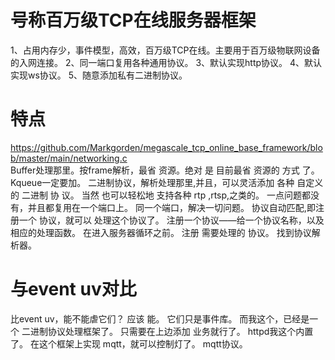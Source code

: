 # 号称百万级TCP在线服务器框架

1、占用内存少，事件模型，高效，百万级TCP在线。主要用于百万级物联网设备的入网连接。
2、同一端口复用各种通用协议。
3、默认实现http协议。
4、默认实现ws协议。
5、随意添加私有二进制协议。

# 特点
https://github.com/Markgorden/megascale_tcp_online_base_framework/blob/master/main/networking.c  
Buffer处理那里。按frame解析，最省 资源。绝对 是 目前最省 资源的 方式 了。
Kqueue一定要加。
二进制协议，解析处理那里,并且，可以灵活添加 各种 自定义的 二进制 协 议。
当然 也可以轻松地 支持各种 rtp ,rtsp,之类的。
一点问题都没有，并且都复用在一个端口上。
同一个端口，解决一切问题。
协议自动匹配,即注册一个 协议，就可以 处理这个协议了。
注册一个协议——给一个协议名称，以及相应的处理函数。
在进入服务器循环之前。
注册 需要处理的 协议。
找到协议解析器。

# 与event uv对比
比event uv，能不能虐它们？
应该 能。
它们只是事件库。
而我这个，已经是一个 二进制协议处理框架了。
只需要在上边添加 业务就行了。
httpd我这个内置了。
在这个框架上实现 mqtt，就可以控制灯了。
mqtt协议。

